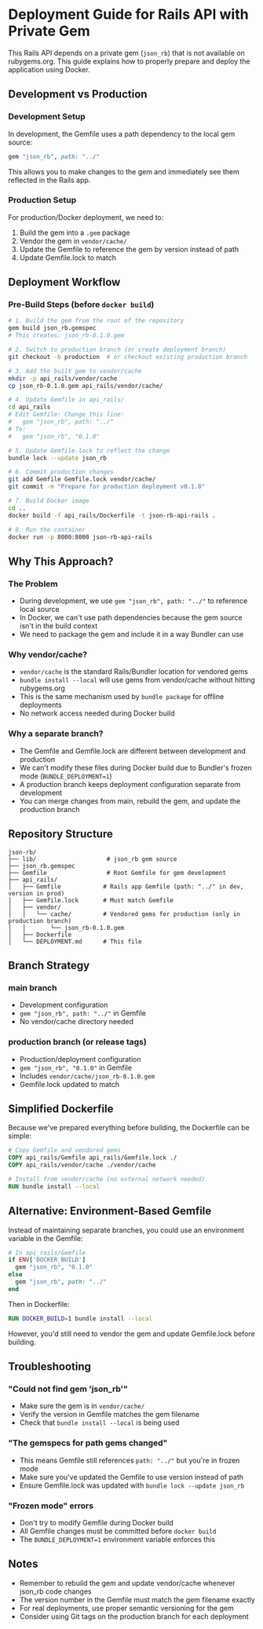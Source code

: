 # Deployment Guide for Rails API with Private Gem

This Rails API depends on a private gem (`json_rb`) that is not available on rubygems.org. This guide explains how to properly prepare and deploy the application using Docker.

## Development vs Production

### Development Setup
In development, the Gemfile uses a path dependency to the local gem source:
```ruby
gem "json_rb", path: "../"
```

This allows you to make changes to the gem and immediately see them reflected in the Rails app.

### Production Setup
For production/Docker deployment, we need to:
1. Build the gem into a `.gem` package
2. Vendor the gem in `vendor/cache/`
3. Update the Gemfile to reference the gem by version instead of path
4. Update Gemfile.lock to match

## Deployment Workflow

### Pre-Build Steps (before `docker build`)

```bash
# 1. Build the gem from the root of the repository
gem build json_rb.gemspec
# This creates: json_rb-0.1.0.gem

# 2. Switch to production branch (or create deployment branch)
git checkout -b production  # or checkout existing production branch

# 3. Add the built gem to vendor/cache
mkdir -p api_rails/vendor/cache
cp json_rb-0.1.0.gem api_rails/vendor/cache/

# 4. Update Gemfile in api_rails/
cd api_rails
# Edit Gemfile: Change this line:
#   gem "json_rb", path: "../"
# To:
#   gem "json_rb", "0.1.0"

# 5. Update Gemfile.lock to reflect the change
bundle lock --update json_rb

# 6. Commit production changes
git add Gemfile Gemfile.lock vendor/cache/
git commit -m "Prepare for production deployment v0.1.0"

# 7. Build Docker image
cd ..
docker build -f api_rails/Dockerfile -t json-rb-api-rails .

# 8. Run the container
docker run -p 8000:8000 json-rb-api-rails
```

## Why This Approach?

### The Problem
- During development, we use `gem "json_rb", path: "../"` to reference local source
- In Docker, we can't use path dependencies because the gem source isn't in the build context
- We need to package the gem and include it in a way Bundler can use

### Why vendor/cache?
- `vendor/cache` is the standard Rails/Bundler location for vendored gems
- `bundle install --local` will use gems from vendor/cache without hitting rubygems.org
- This is the same mechanism used by `bundle package` for offline deployments
- No network access needed during Docker build

### Why a separate branch?
- The Gemfile and Gemfile.lock are different between development and production
- We can't modify these files during Docker build due to Bundler's frozen mode (`BUNDLE_DEPLOYMENT=1`)
- A production branch keeps deployment configuration separate from development
- You can merge changes from main, rebuild the gem, and update the production branch

## Repository Structure

```
json-rb/
├── lib/                    # json_rb gem source
├── json_rb.gemspec
├── Gemfile                 # Root Gemfile for gem development
├── api_rails/
│   ├── Gemfile            # Rails app Gemfile (path: "../" in dev, version in prod)
│   ├── Gemfile.lock       # Must match Gemfile
│   ├── vendor/
│   │   └── cache/         # Vendored gems for production (only in production branch)
│   │       └── json_rb-0.1.0.gem
│   ├── Dockerfile
│   └── DEPLOYMENT.md      # This file
```

## Branch Strategy

### main branch
- Development configuration
- `gem "json_rb", path: "../"` in Gemfile
- No vendor/cache directory needed

### production branch (or release tags)
- Production/deployment configuration
- `gem "json_rb", "0.1.0"` in Gemfile
- Includes `vendor/cache/json_rb-0.1.0.gem`
- Gemfile.lock updated to match

## Simplified Dockerfile

Because we've prepared everything before building, the Dockerfile can be simple:

```dockerfile
# Copy Gemfile and vendored gems
COPY api_rails/Gemfile api_rails/Gemfile.lock ./
COPY api_rails/vendor/cache ./vendor/cache

# Install from vendor/cache (no external network needed)
RUN bundle install --local
```

## Alternative: Environment-Based Gemfile

Instead of maintaining separate branches, you could use an environment variable in the Gemfile:

```ruby
# In api_rails/Gemfile
if ENV['DOCKER_BUILD']
  gem "json_rb", "0.1.0"
else
  gem "json_rb", path: "../"
end
```

Then in Dockerfile:
```dockerfile
RUN DOCKER_BUILD=1 bundle install --local
```

However, you'd still need to vendor the gem and update Gemfile.lock before building.

## Troubleshooting

### "Could not find gem 'json_rb'"
- Make sure the gem is in `vendor/cache/`
- Verify the version in Gemfile matches the gem filename
- Check that `bundle install --local` is being used

### "The gemspecs for path gems changed"
- This means Gemfile still references `path: "../"` but you're in frozen mode
- Make sure you've updated the Gemfile to use version instead of path
- Ensure Gemfile.lock was updated with `bundle lock --update json_rb`

### "Frozen mode" errors
- Don't try to modify Gemfile during Docker build
- All Gemfile changes must be committed before `docker build`
- The `BUNDLE_DEPLOYMENT=1` environment variable enforces this

## Notes

- Remember to rebuild the gem and update vendor/cache whenever json_rb code changes
- The version number in the Gemfile must match the gem filename exactly
- For real deployments, use proper semantic versioning for the gem
- Consider using Git tags on the production branch for each deployment